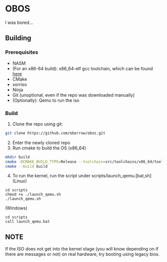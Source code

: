 # OBOS
I was bored...
## Building
### Prerequisites
- NASM
- (For an x86-64 build): x86_64-elf gcc toolchain, which can be found [here](https://github.com/lordmilko/i686-elf-tools/)
- CMake
- xorriso
- Ninja
- Git (unoptional, even if the repo was downloaded manually)
- (Optionally): Qemu to run the iso
### Build
1. Clone the repo using git:
```sh
git clone https://github.com/oberrow/obos.git
```
2. Enter the newly cloned repo
3. Run cmake to build the OS
(x86_64)
```sh
mkdir build
cmake -DCMAKE_BUILD_TYPE=Release --toolchain=src/toolchains/x86_64/toolchain.cmake -B build .
cmake --build build
```
4. To run the kernel, run the script under scripts/launch_qemu.\[bat,sh\]
(Linux)
```
cd scripts
chmod +x ./launch_qemu.sh
./launch_qemu.sh
```
(Windows)

```
cd scripts
call launch_qemu.bat
```
## **NOTE**
If the ISO does not get into the kernel stage (you will know depending on if there are messages or not) on real hardware, try booting using legacy bios.
